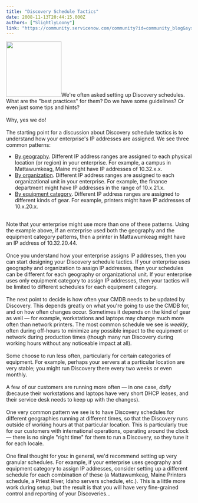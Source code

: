 ```yaml
---
title: "Discovery Schedule Tactics"
date: 2008-11-13T20:44:15.000Z
authors: ["SlightlyLoony"]
link: "https://community.servicenow.com/community?id=community_blog&sys_id=b66caea1dbd0dbc01dcaf3231f961901"
---
```

<p><img  alt="" class="jive-image" src="7d2d158adb1c13043eb27a9e0f961967.iix" style="width: auto; height: 150px;" />We're often asked setting up Discovery schedules. What are the "best practices" for them? Do we have some guidelines? Or even just some tips and hints?<br /><br />Why, yes we do!<!--break--><br /><br />The starting point for a discussion about Discovery schedule tactics is to understand how your enterprise's IP addresses are assigned. We see three common patterns:<ul><li><u>By geography</u>. Different IP address ranges are assigned to each physical location (or region) in your enterprise. For example, a campus in Mattawumkeag, Maine might have IP addresses of 10.32.x.x.</li><li><u>By organization</u>. Different IP address ranges are assigned to each organizational unit in your enterprise. For example, the finance department might have IP addresses in the range of 10.x.21.x.</li><li><u>By equipment category</u>. Different IP address ranges are assigned to different kinds of gear. For example, printers might have IP addresses of 10.x.20.x.</li></ul><br />Note that your enterprise might use more than one of these patterns. Using the example above, if an enterprise used both the geography and the equipment category patterns, then a printer in Mattawumkeag might have an IP address of 10.32.20.44.<br /><br />Once you understand how your enterprise assigns IP addresses, then you can start designing your Discovery schedule tactics. If your enterprise uses geography and organization to assign IP addresses, then your schedules can be different for each geography or organizational unit. If your enterprise uses only equipment category to assign IP addresses, then your tactics will be limited to different schedules for each equipment category.<br /><br />The next point to decide is how often your CMDB needs to be updated by Discovery. This depends greatly on what you're going to use the CMDB for, and on how often changes occur. Sometimes it depends on the kind of gear as well — for example, workstations and laptops may change much more often than network printers. The most common schedule we see is <i>weekly</i>, often during off-hours to minimize any possible impact to the equipment or network during production times (though many run Discovery during working hours without any noticeable impact at all). <br /><br />Some choose to run less often, particularly for certain categories of equipment. For example, perhaps your servers at a particular location are very stable; you might run Discovery there every two weeks or even monthly. <br /><br />A few of our customers are running more often — in one case, <i>daily</i> (because their workstations and laptops have very short DHCP leases, and their service desk needs to keep up with the changes). <br /><br />One very common pattern we see is to have Discovery schedules for different geographies running at different times, so that the Discovery runs outside of working hours at that particular location. This is particularly true for our customers with international operations, operating around the clock — there is no single "right time" for them to run a Discovery, so they tune it for each locale.<br /><br />One final thought for you: in general, we'd recommend setting up very granular schedules. For example, if your enterprise uses geography and equipment category to assign IP addresses, consider setting up a different schedule for each combination of these (a Mattawumkeag, Maine Printers schedule, a Priest River, Idaho servers schedule, etc.). This is a little more work during setup, but the result is that you will have very fine-grained control and reporting of your Discoveries...</p>